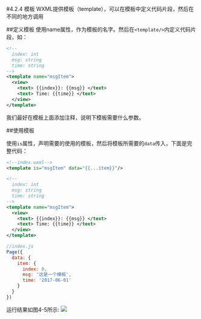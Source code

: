 #4.2.4 模板
WXML提供模板（template），可以在模板中定义代码片段，然后在不同的地方调用

##定义模板
使用name属性，作为模板的名字。然后在`<template/>`内定义代码片段，如：
```xml
<!--
  index: int
  msg: string
  time: string
-->
<template name="msgItem">
  <view>
    <text> {{index}}: {{msg}} </text>
    <text> Time: {{time}} </text>
  </view>
</template>
```
我们最好在模板上面添加注释，说明下模板需要什么参数。

##使用模板

使用`is`属性，声明需要的使用的模板，然后将模板所需要的`data`传入，下面是完整代码：
```xml
<!--index.wxml-->
<template is="msgItem" data="{{...item}}"/>

<!--
  index: int
  msg: string
  time: string
-->
<template name="msgItem">
  <view>
    <text> {{index}}: {{msg}} </text>
    <text> Time: {{time}} </text>
  </view>
</template>
```
```js
//index.js
Page({
  data: {
    item: {
      index: 0,
      msg: '这是一个模板',
      time: '2017-06-01'
    }
  }
})
```
运行结果如图4-5所示:
![](/assets/图4-5.png)